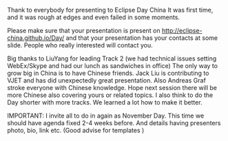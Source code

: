 Thank to everybody for presenting to Eclipse Day China
It was first time, and it was rough at edges and even failed in some moments.

Please make sure that your presentation is present on 
http://eclipse-china.github.io/Day/
and that your presentation has your contacts at some slide.
People who really interested will contact you.

Big thanks to LiuYang for leading Track 2
(we had technical issues setting WebEx/Skype and had our lunch as sandwiches in office)
The only way to grow big in China is to have Chinese friends.
 Jack Liu is contributing to VJET and has did unexpectedly great presentation. Also Andreas Graf stroke everyone with Chinese knowledge.
Hope next session there will be more Chinese also covering yours or related topics. I also think to do the Day shorter with more tracks. We learned a lot how to make it better.

IMPORTANT: I invite all to do in again as November Day. This time we should have agenda fixed 2-4 weeks before. And details having presenters photo, bio, link etc. (Good advise for templates )

